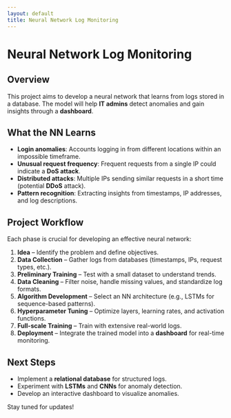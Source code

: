 ```yaml
---
layout: default
title: Neural Network Log Monitoring
---
```


# Neural Network Log Monitoring

## Overview
This project aims to develop a neural network that learns from logs stored in a database. The model will help **IT admins** detect anomalies and gain insights through a **dashboard**.

## What the NN Learns
- **Login anomalies**: Accounts logging in from different locations within an impossible timeframe.
- **Unusual request frequency**: Frequent requests from a single IP could indicate a **DoS attack**.
- **Distributed attacks**: Multiple IPs sending similar requests in a short time (potential **DDoS** attack).
- **Pattern recognition**: Extracting insights from timestamps, IP addresses, and log descriptions.

## Project Workflow
Each phase is crucial for developing an effective neural network:

1. **Idea** – Identify the problem and define objectives.
2. **Data Collection** – Gather logs from databases (timestamps, IPs, request types, etc.).
3. **Preliminary Training** – Test with a small dataset to understand trends.
4. **Data Cleaning** – Filter noise, handle missing values, and standardize log formats.
5. **Algorithm Development** – Select an NN architecture (e.g., LSTMs for sequence-based patterns).
6. **Hyperparameter Tuning** – Optimize layers, learning rates, and activation functions.
7. **Full-scale Training** – Train with extensive real-world logs.
8. **Deployment** – Integrate the trained model into a **dashboard** for real-time monitoring.

## Next Steps
- Implement a **relational database** for structured logs.
- Experiment with **LSTMs** and **CNNs** for anomaly detection.
- Develop an interactive dashboard to visualize anomalies.

Stay tuned for updates!
